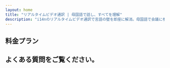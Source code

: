 ```yaml
---
layout: home
title: "リアルタイムビデオ通訳 | 母国語で話し、すべてを理解"
description: "i14nのリアルタイムビデオ通訳で言語の壁を即座に解消。母国語で会議に参加しながら、全員が完璧に理解できます。新しい言語を学ぶ必要はありません - テクノロジーが架け橋となります。"
---
```


<!-- text="成長に集中 — 言語はiMindにお任せください。" -->
<!-- text="語学学校は何年もかかりますが、iMindは今すぐ、あらゆる言語で理解を実現します。" -->
<!-- text="外国語を学ばずに即座に理解" -->

<HeroSection
title="ライブ**通訳**ビデオ会議"
text="**言語の壁**が取引の損失、遅延、コストのかかるミスを引き起こす企業向け。">
<AuthButton text="ライブデモを試す →" buttonClass="brand"/>
<NavButton to="#pricing" buttonClass="alt" buttonLabel="料金" />
</HeroSection>

<span id="1"></span>

<FeatureBlock :card="{
  title: '100以上の言語で即座に会話',
  details: 'iMindは全ての参加者が母国語で自然に話すことを可能にします — [リアルタイム](/guide/how-it-works)で、**字幕なし**、遅延なし。',
    items: [
      '⚡︎ 自由に話す — 即座に理解される。',
      '✧ AI搭載の通訳が、トーン、意図、業界固有の用語を捉える。',
      '✧ 手動設定不要の双方向、継続的な音声間通訳。',
    ],
  link: './guide/what-is-imind',
  src: {
    light: '/1.png',
    dark: '/1.png',
  },
  inversion: false
}" />

<span id="2"></span>

<FeatureBlock :card="{
  title: '会議の中の**知性**',
  details: 'iMindは多言語会議を明確で検索可能な知識に変換します。',
  items: [
    '⚡︎ 過去と現在の会議内容を即座に検索。録画を見直すことなく、自然な質問で正確な回答を得られます。',
    '✧ どの会議のアクションアイテムも見逃しません。AIが会話から自動的にタスク、担当者、期限を抽出します。',
    '✧ AIによる会議要約が、手動でのメモ取りなしに、どの言語でも重要なポイントを即座に提供します。',
  ],
  link: '/guide/how-it-works#🧩-deep-memory-deep-understanding',
  src: {
    light: '/2l.png',
    dark: '/2d.png',
  },
  inversion: true
}" />

<span id="3"></span>

<FeatureBlock :card="{
  title: '単なる会話ではなく、本格的な会議のために設計',
  details: 'iMindは軽量なアドオンやプラグインではなく、プロフェッショナルグレードのビデオ会議プラットフォームです。',
  items: [
    '✧ 1080p解像度、スマートノイズ抑制、集中音声ピックアップ。',
    '✧ スケジューリング、モデレーション、デモ、録画、完全なカレンダー統合 — すべて内蔵、すぐに使用可能。',
    '⚡︎ ライブ文字起こし、参加者チャット、会議を生産的に保つAIアシスタント。'
  ],
  link: '/guide/how-it-works',
  src: {
    light: '/3l.png',
    dark: '/3d.png',
  },
  inversion: false
}" />

<span id="4"></span>

<FeatureBlock
  :card="{
    title: '設計段階からのセキュリティと機密性',
    details:
      'iMindは信頼が重要な会話のために構築されています。最高クラスのサードパーティインフラストラクチャを利用しながら、[機密性は常にお客様の手中にあります](/guide/privacy-architecture)。',
    items: [
      '⚡︎ 地域ベースのプライバシー — データ処理場所を選択できます。すべての通訳、ストレージ、分析を、お客様のコンプライアンスゾーン（EU、US、アジアなど）に合わせたインフラストラクチャを通じて処理します。',
      '✧ デフォルトでプライベート — iMind自体は**決して**コンテンツをトレーニング、プロファイリング、サードパーティアクセスのために保存または使用しません。',
      '✧ アーキテクチャによるコンプライアンス — GDPR、CCPA、UAE PDPLに対応し、エクスポートおよび削除権の完全なサポートを提供。'
    ],
    link: '/guide/privacy-architecture',
    src: {
      light: '/4.png',
      dark: '/4.png',
    },
    inversion: true
  }"
/>

## 料金プラン

<PricingPlans :plans="[
  {
    title: 'ビジネス スターター',
    details: '**¥1,050** ユーザー / 月',
    items: [
      '100言語以上で即時通訳 [ℹ️](#1)',
      'カジュアルな会話だけでなく、ビジネスミーティング向けに設計 [ℹ️](#3)',
    ],
    linkText: '無料トライアル',
    linkHref: '/guide/use-cases#negotiations',
    bullet: '💬'
  },
  {
    title: 'ビジネス スタンダード',
    details: '**¥2,100** ユーザー / 月',
    items: [
      '100言語以上で即時通訳 [ℹ️](#1)',
      'カジュアルな会話だけでなく、ビジネスミーティング向けに設計 [ℹ️](#3)',
      'ミーティング内の**インテリジェント機能** [ℹ️](#2)',
    ],
    linkText: '無料トライアル',
    linkHref: '/guide/use-cases#operations',
    bullet: '⚡︎'
  },
  {
    title: 'ビジネス プラス',
    details: '**¥3,300** ユーザー / 月',
    items: [
      '100言語以上で即時通訳 [ℹ️](#1)',
      'カジュアルな会話だけでなく、ビジネスミーティング向けに設計 [ℹ️](#3)',
      'ミーティング内の**インテリジェント機能** [ℹ️](#2)',
      '地域分割プライバシーアーキテクチャ [ℹ️](#4)'
    ],
    linkText: '無料トライアル',
    linkHref: '/guide/use-cases#operations',
    bullet: '💰'
  }
]" />

## よくある質問をご覧ください。

<AccordionGroup :items="[
  {
    q: '外部の参加者は通話に参加できますか？',
    a: 'はい、可能です。iMindの無料版では、参加者はGoogleアカウントでサインインするか、会議主催者の承認を得て参加することができます。<br><br>Google Workspace利用者の場合、会議を作成後、Googleアカウントを持っていない人でも誰でも招待できます。会議のリンクまたは会議IDを参加者全員と共有するだけです。'
  },
  {
    q: 'iMindの料金はいくらですか？',
    a: 'Googleアカウントを持っている人なら誰でも、無料で最大100人の参加者とビデオ会議を作成し、1回の会議につき最大60分まで利用できます。モバイル通話や1対1の通話には時間制限はありません。<br><br>より長時間の会議や大人数での会議、国際ダイヤルイン番号、会議の録画、ライブストリーミング、管理者コントロールなどの追加機能については、組織向けプランや料金、またはGoogle Workspace Individualをご確認ください。'
  },
  {
    q: 'プレミアム機能にはどうやってアクセスできますか？',
    a: 'プレミアム機能は、Google WorkspaceプランおよびGoogle Oneプレミアムでご利用いただけます。'
  },
  {
    q: '会議のコンテンツは安全ですか？',
    a: 'はい。Meetのすべてのビデオおよび音声ストリームは暗号化されています。オフサイトにいる場合でも、ユーザーは安全に参加できます。'
  },
  {
    q: 'ダイヤルインアクセスには第三者のサービスが必要ですか？',
    a: 'いいえ。Google Workspaceのエンタープライズ版では、追加の設定なしで各会議に電話番号とPINを含めることができます。詳細については、ダイヤルインのドキュメントをご確認ください。'
  }
]" />